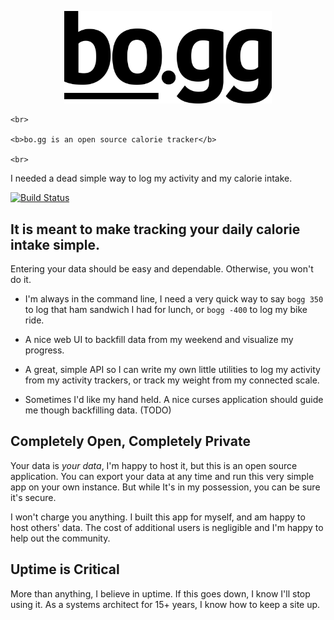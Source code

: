 <p align="center">
    <a><img src="static/img/bogg-logo.png" width="66%" title="bogg logo"/></a>

    <br>

    <b>bo.gg is an open source calorie tracker</b>

    <br>

</p>

I needed a dead simple way to log my activity and my calorie
intake.

[![Build Status](https://travis-ci.org/ben174/bogg.svg?branch=master)](https://travis-ci.org/ben174/bogg)

It is meant to make tracking your daily calorie intake simple.
-----------------------------------------------------------

Entering your data should be easy and dependable.
Otherwise, you won't do it.

* I'm always in the command line, I need a very quick way to say
  `bogg 350` to log that ham sandwich I had for lunch, or `bogg -400`
  to log my bike ride.

* A nice web UI to backfill data from my weekend and visualize my
  progress.

* A great, simple API so I can write my own little utilities to
  log my activity from my activity trackers, or track my weight
  from my connected scale.

* Sometimes I'd like my hand held. A nice curses application should
  guide me though backfilling data. (TODO)

Completely Open, Completely Private
-----------------------------------

Your data is *your data*, I'm happy to host it, but this is an
open source application. You can export your data at any time and
run this very simple app on your own instance. But while It's in my
possession, you can be sure it's secure.

I won't charge you anything. I built this app for myself, and am
happy to host others' data. The cost of additional users is
negligible and I'm happy to help out the community.


Uptime is Critical
-------------------

More than anything, I believe in uptime. If this goes down, I know 
I'll stop using it. As a systems architect for 15+ years, I know 
how to keep a site up.
